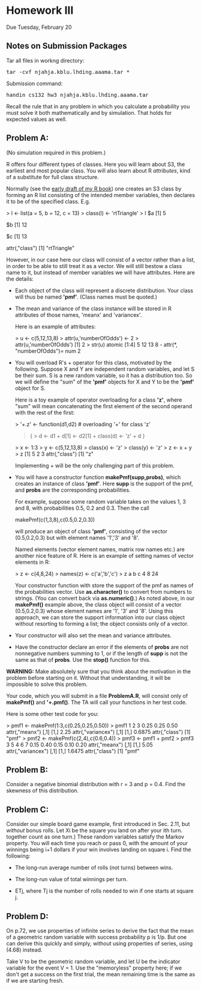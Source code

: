 Homework III
============

Due Tuesday, February 20

## Notes on Submission Packages
Tar all files in workng directory:
<pre>tar -cvf njahja.kblu.lhding.aaama.tar *</pre>
Submission command:
<pre>handin cs132 hw3 njahja.kblu.lhding.aaama.tar</pre>

Recall the rule that in any problem in which you calculate a probability you must solve it both mathematically and by simulation. That holds for expected values as well.

Problem A:
----------

(No simulation required in this problem.)

R offers four different types of classes. Here you will learn about S3, the earliest and most popular class. You will also learn about R _attributes_, kind of a substitute for full class structure.

Normally (see the [early draft of my R book](http://heather.cs.ucdavis.edu/~matloff/132/NSPpart.pdf)) one creates an S3 class by forming an R list consisting of the intended member variables, then declares it to be of the specified class. E.g.

\> l <- list(a = 5, b = 12, c = 13)
\> class(l) <- 'rtTriangle'
\> l
$a
\[1\] 5

$b
\[1\] 12

$c
\[1\] 13

attr(,"class")
\[1\] "rtTriangle"

However, in our case here our class will consist of a vector rather than a list, in order to be able to still treat it as a vector. We will still bestow a class name to it, but instead of member variables we will have attributes. Here are the details:

*   Each object of the class will represent a discrete distribution. Your class will thus be named **'pmf'**. (Class names must be quoted.)
    
*   The mean and variance of the class instance will be stored in R attributes of those names, 'meanx' and 'variancex'.
    
    Here is an example of attributes:
    
    \> u <- c(5,12,13,8)
    \> attr(u,'numberOfOdds') <- 2
    \> attr(u,'numberOfOdds') 
    \[1\] 2
    \> str(u)
     atomic \[1:4\] 5 12 13 8
     \- attr(*, "numberOfOdds")= num 2
    

*   You will overload R's + operator for this class, motivated by the following. Suppose X and Y are independent random variables, and let S be their sum. S is a new random variable, so it has a distribution too. So we will define the "sum" of the **'pmf'** objects for X and Y to be the **'pmf'** object for S.
    
    Here is a toy example of operator overloading for a class **'z'**, where "sum" will mean concatenating the first element of the second operand with the rest of the first:
    
    \> '+.z' <- function(d1,d2)  # overloading '+' for class 'z'
    > {
    \>    d <- d1
    \+    d\[1\] <- d2\[1\]
    \+    class(d) <- 'z'
    \+    d
    > }
    > 
    \> x <- 1:3
    \> y <- c(5,12,13,8)
    \> class(x) <- 'z'
    \> class(y) <- 'z'
    \> z <- x + y
    \> z
    \[1\] 5 2 3
    attr(,"class")
    \[1\] "z"
    
    Implementing + will be the only challenging part of this problem.
    

*   You will have a constructor function **makePmf(supp,probs)**, which creates an instance of class **'pmf'**. Here **supp** is the support of the pmf, and **probs** are the corresponding probabilities.
    
    For example, suppose some random variable takes on the values 1, 3 and 8, with probabilities 0.5, 0.2 and 0.3. Then the call
    
    makePmf(c(1,3,8),c(0.5,0.2,0.3))
    
    will produce an object of class **'pmf'**, consisting of the vector (0.5,0.2,0.3) but with element names '1','3' and '8'.
    
    Named elements (vector element names, matrix row names etc.) are another nice feature of R. Here is an example of setting names of vector elements in R:
    
    \> z <- c(4,8,24)
    \> names(z) <- c('a','b','c')
    \> z
     a  b  c 
     4  8 24 
    
    Your constructor function with store the support of the pmf as names of the probabilities vector. Use **as.character()** to convert from numbers to strings. (You can convert back via **as.numeric()**.) As noted above, in our **makePmf()** example above, the class object will consist of a vector (0.5,0.2,0.3) whose element names are '1', '3' and '8'. Using this approach, we can store the support information into our class object without resorting to forming a list; the object consists only of a vector.
    
*   Your constructor will also set the mean and variance attributes.

*   Have the constructor declare an error if the elements of **probs** are not nonnegative numbers summing to 1, or if the length of **supp** is not the same as that of **probs**. Use the **stop()** function for this.

**WARNING:** Make absolutely sure that you think about the motivation in the problem before starting on it. Without that understanding, it will be impossible to solve this problem.

Your code, which you will submit in a file **ProblemA.R**, will consist only of **makePmf()** and **'+.pmf()**. The TA will call your functions in her test code.

Here is some other test code for you:

\> pmf1 <- makePmf(1:3,c(0.25,0.25,0.50)) 
\> pmf1 
   1    2    3 
0.25 0.25 0.50 
attr(,"meanx")
     \[,1\]
\[1,\] 2.25
attr(,"variancex")
       \[,1\]
\[1,\] 0.6875
attr(,"class")
\[1\] "pmf"
\> pmf2 <- makePmf(c(2,4),c(0.6,0.4)) 
\> pmf3 <- pmf1 + pmf2
\> pmf3
   3    5    4    6    7 
0.15 0.40 0.15 0.10 0.20 
attr(,"meanx")
     \[,1\]
\[1,\] 5.05
attr(,"variancex")
       \[,1\]
\[1,\] 1.6475
attr(,"class")
\[1\] "pmf"

Problem B:
----------

Consider a negative binomial distribution with r = 3 and p = 0.4. Find the skewness of this distribution.

Problem C:
----------

Consider our simple board game example, first introduced in Sec. 2.11, but _without_ bonus rolls. Let Xi be the square you land on after your ith turn. together count as one turn.) These random variables satisfy the Markov property. You will each time you reach or pass 0, with the amount of your winnings being i+1 dollars if your win involves landing on square i. Find the following:

*   The long-run average number of rolls (not turns) between wins.

*   The long-run value of total winnings per turn.

*   ETj, where Tj is the number of rolls needed to win if one starts at square j.

Problem D:
----------

On p.72, we use properties of infinite series to derive the fact that the mean of a geometric random variable with success probability p is 1/p. But one can derive this quickly and simply, without using properties of series, using (4.68) instead.

Take V to be the geometric random variable, and let U be the indicator variable for the event V = 1. Use the "memoryless" property here; if we don't get a success on the first trial, the mean remaining time is the same as if we are starting fresh.

